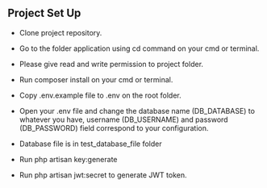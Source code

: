
## Project Set Up

- Clone project repository.

- Go to the folder application using cd command on your cmd or terminal.

- Please give read and write permission to project folder.

- Run composer install on your cmd or terminal.

- Copy .env.example file to .env on the root folder.

- Open your .env file and change the database name (DB_DATABASE) to whatever you have, username (DB_USERNAME) and password (DB_PASSWORD) field correspond to your configuration.

- Database file is in test_database_file folder 

- Run php artisan key:generate

- Run php artisan jwt:secret to generate JWT token.

